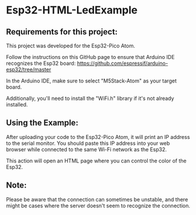 # Esp32-HTML-LedExample

## Requirements for this project:

This project was developed for the Esp32-Pico Atom.

Follow the instructions on this GitHub page to ensure that Arduino IDE recognizes the Esp32 board:
https://github.com/espressif/arduino-esp32/tree/master

In the Arduino IDE, make sure to select "M5Stack-Atom" as your target board.

Additionally, you'll need to install the "WiFi.h" library if it's not already installed.

## Using the Example:

After uploading your code to the Esp32-Pico Atom, it will print an IP address to the serial monitor. You should paste this IP address into your web browser while connected to the same Wi-Fi network as the Esp32.

This action will open an HTML page where you can control the color of the Esp32.

## Note:
Please be aware that the connection can sometimes be unstable, and there might be cases where the server doesn't seem to recognize the connection.
